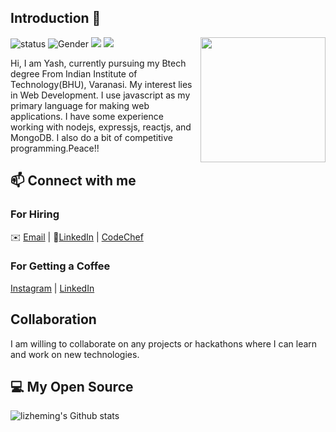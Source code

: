## Introduction 👋

<!--https://user-images.githubusercontent.com/5713670/87202985-820dcb80-c2b6-11ea-9f56-7ec461c497c3.gif-->
<img align='right' src='https://octodex.github.com/images/catstello.png' width='200"'>

![status](https://img.shields.io/badge/status-up-brightgreen) ![Gender](https://img.shields.io/badge/gender-%F0%9F%A4%B5-lightgrey) ![](https://img.shields.io/badge/Relationship-Single-red) ![](https://visitor-badge.glitch.me/badge?page_id=github.com/Yash-271120)

Hi, I am Yash, currently pursuing my Btech degree From Indian Institute of Technology(BHU), Varanasi. My interest lies in Web Development. I use javascript as my primary language for making web applications. I have some experience working with nodejs, expressjs, reactjs, and MongoDB. I also do a bit of competitive programming.Peace!!

## 📫 Connect with me

### For Hiring

✉️ [Email](mailto:yashpatil.yp2711@gmail.com) | 💬[LinkedIn](https://www.linkedin.com/in/yash-patil-3a163519b) | [CodeChef](https://www.codechef.com/users/yash_271120)

### For Getting a Coffee

[Instagram](https://www.instagram.com/_.ya.sh__) | [LinkedIn](https://www.linkedin.com/in/yash-patil-3a163519b)

## Collaboration

I am willing to collaborate on any projects or hackathons where I can learn and work on new technologies.

## 💻 My Open Source

![lizheming's Github stats](https://github-readme-stats.vercel.app/api?username=Yash-271120&show_icons=true)
